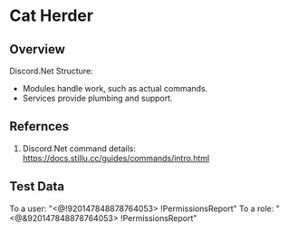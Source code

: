﻿# Cat Herder

## Overview

Discord.Net Structure:
* Modules handle work, such as actual commands.
* Services provide plumbing and support.

## Refernces

1. Discord.Net command details: https://docs.stillu.cc/guides/commands/intro.html

## Test Data

To a user: "<@!920147848878764053> !PermissionsReport"
To a role: "<@&920147848878764053> !PermissionsReport"